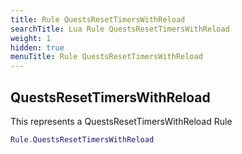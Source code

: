 ```yaml
---
title: Rule QuestsResetTimersWithReload
searchTitle: Lua Rule QuestsResetTimersWithReload
weight: 1
hidden: true
menuTitle: Rule QuestsResetTimersWithReload
---
```

## QuestsResetTimersWithReload

This represents a QuestsResetTimersWithReload Rule
```lua
Rule.QuestsResetTimersWithReload
```